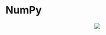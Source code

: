 # NumPy
<p align="center"><image src="https://www.vhv.rs/dpng/d/443-4432479_python-logo-png-transparent-png.png"></p>
